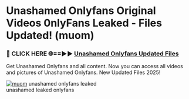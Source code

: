 # Unashamed Onlyfans Original Videos 0nlyFans Leaked - Files Updated! (muom)

<h3>🔴 CLICK HERE 🌐==►► <a href="https://tinyurl.com/4seja8ks" rel="nofollow">Unashamed Onlyfans Updated Files</a></h3>

Get Unashamed Onlyfans and all content. Now you can access all videos and pictures of Unashamed Onlyfans. New Updated Files 2025!

[![muom](https://i.imgur.com/EWjZXRe.gif)](https://tinyurl.com/4seja8ks)
unashamed onlyfans leaked<br>
unashamed leaked onlyfans